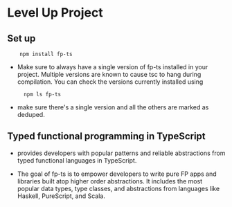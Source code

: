 # Level Up Project

## Set up

        npm install fp-ts

- Make sure to always have a single version of fp-ts installed in your project. Multiple versions are known to cause tsc to hang during compilation. You can check the versions currently installed using 
        
        npm ls fp-ts 
        
- make sure there's a single version and all the others are marked as deduped.

## Typed functional programming in TypeScript 

 - provides developers with popular patterns and reliable abstractions from typed functional languages in TypeScript.

 - The goal of fp-ts is to empower developers to write pure FP apps and libraries built atop higher order abstractions. It includes the most popular data types, type classes, and abstractions from languages like Haskell, PureScript, and Scala.
